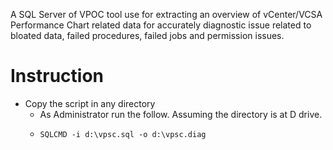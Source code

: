 A SQL Server of VPOC tool use for extracting an overview of vCenter/VCSA Performance Chart related data for accurately diagnostic issue related to bloated data, failed procedures, failed jobs and permission issues.

# Instruction
 * Copy the script in any directory
    *   As Administrator run the follow. Assuming the directory is at D drive.
      *     SQLCMD -i d:\vpsc.sql -o d:\vpsc.diag

